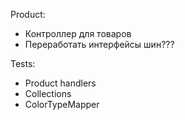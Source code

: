 Product:
  - Контроллер для товаров
  - Переработать интерфейсы шин???

Tests:
  - Product handlers
  - Collections
  - ColorTypeMapper
